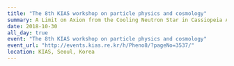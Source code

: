 ```yaml
---
title: "The 8th KIAS workshop on particle physics and cosmology"
summary: A Limit on Axion from the Cooling Neutron Star in Cassiopeia A
date: 2018-10-30
all_day: true
event: "The 8th KIAS workshop on particle physics and cosmology"
event_url: "http://events.kias.re.kr/h/Pheno8/?pageNo=3537/"
location: KIAS, Seoul, Korea
---
```

